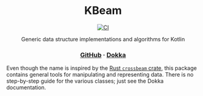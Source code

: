 <div align="center">

# KBeam
[![CI](https://img.shields.io/github/actions/workflow/status/aecsocket/kbeam/build.yml)](https://github.com/aecsocket/kbeam/actions/workflows/build.yml)

Generic data structure implementations and algorithms for Kotlin

### [GitHub](https://github.com/aecsocket/kbeam) · [Dokka](https://aecsocket.github.io/kbeam/dokka)

</div>

Even though the name is inspired by the
[Rust `crossbeam` crate](https://crates.io/crates/crossbeam), this package contains general tools
for manipulating and representing data. There is no step-by-step guide for the various classes;
just see the Dokka documentation.
